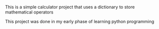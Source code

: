 This is a simple calculator project that uses a dictionary to store mathematical operators

This project was done in my early phase of learning python programming 

